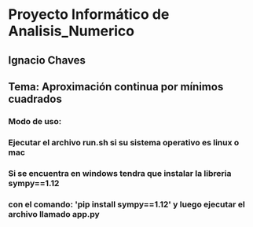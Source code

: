 # Proyecto Informático de Analisis_Numerico
## Ignacio Chaves
## Tema: Aproximación continua por mínimos cuadrados
### Modo de uso: 
### Ejecutar el archivo run.sh si su sistema operativo es linux o mac
### Si se encuentra en windows tendra que instalar la libreria sympy==1.12
### con el comando: 'pip install sympy==1.12' y luego ejecutar el archivo llamado app.py 